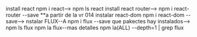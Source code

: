 install react npm i react--> npm ls react
install react router--> npm i react-router --save
**a partir de la vr 014
instalar react-dom
npm i react-dom --save-->
nstalar FLUX--A
npm i flux --save
 que pakectes hay instalados-->
 npm ls flux
 npm la flux--mas detalles
 npm la(ALL) --depth=1 | grep flux